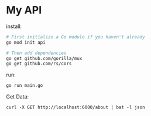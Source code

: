 # My API

install:
```sh
# First initialize a Go module if you haven't already
go mod init api

# Then add dependencies
go get github.com/gorilla/mux
go get github.com/rs/cors
```

run:
```sh
go run main.go
```

Get Data:
```
curl -X GET http://localhost:6000/about | bat -l json
```
